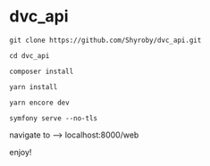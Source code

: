 # dvc_api
```
git clone https://github.com/Shyroby/dvc_api.git

cd dvc_api

composer install

yarn install

yarn encore dev

symfony serve --no-tls
```
navigate to -->  localhost:8000/web

enjoy!
